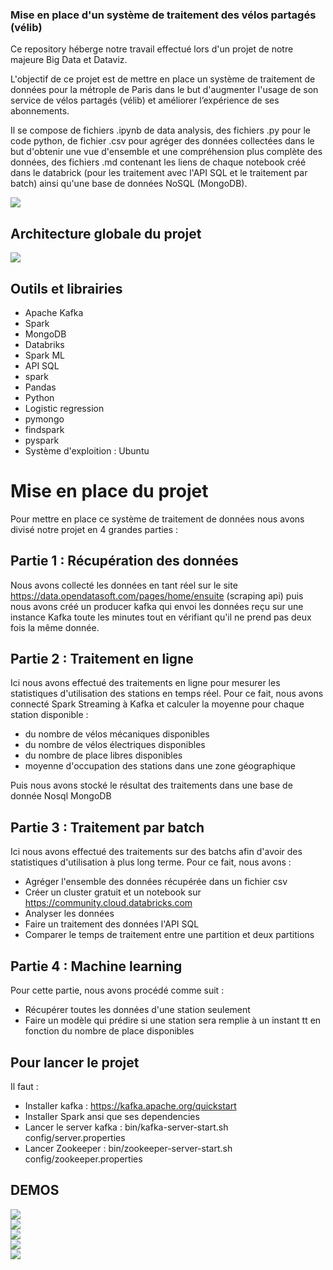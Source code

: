 ### Mise en place d'un système de traitement des vélos partagés (vélib) 
<!-- BLOG-POST-LIST:START -->
Ce repository héberge notre travail effectué lors d'un projet de notre majeure Big Data et Dataviz.

L'objectif de ce projet est de mettre en place un système de traitement de données pour la métrople de Paris dans le but d'augmenter l'usage de son service de vélos partagés (vélib) et améliorer l’expérience de ses abonnements.

Il se compose de fichiers .ipynb de data analysis, des fichiers .py pour le code python, de fichier .csv pour agréger des données collectées dans le but d'obtenir une vue d'ensemble et une compréhension plus complète des données, des fichiers .md contenant les liens de chaque notebook créé dans le databrick (pour les traitement avec l'API SQL et le traitement par batch) ainsi qu'une base de données NoSQL (MongoDB).

<!-- BLOG-POST-LIST:END -->

<img align="center" src="/Images/station_velib.jpg"/>
<br/>


## Architecture globale du projet 
<img align="center" src="/Images/Architecture_projet_velib.drawio.png"/>
<br/>


## Outils et librairies
<!-- BLOG-POST-LIST:START -->
- Apache Kafka
- Spark
- MongoDB
- Databriks
- Spark ML
- API SQL
- spark
- Pandas
- Python
- Logistic regression
- pymongo
- findspark
- pyspark
- Système d'exploition : Ubuntu
<!-- BLOG-POST-LIST:END -->


# Mise en place du projet
<!-- BLOG-POST-LIST:START  -->
Pour mettre en place ce système de traitement de données nous avons divisé notre projet en 4 grandes parties :


## Partie 1 : Récupération des données 
Nous avons collecté les données en tant réel sur le site https://data.opendatasoft.com/pages/home/ensuite (scraping api) puis nous avons créé un producer kafka qui envoi les données reçu sur une instance Kafka toute les minutes tout en vérifiant qu'il ne prend pas deux fois la même donnée.
<!-- BLOG-POST-LIST:END -->


## Partie 2 : Traitement en ligne
<!-- BLOG-POST-LIST:START -->
Ici nous avons effectué des traitements en ligne pour mesurer les statistiques d'utilisation des stations en temps réel. Pour ce fait, nous avons connecté Spark Streaming à Kafka et calculer la moyenne pour chaque station disponible : 
- du nombre de vélos mécaniques disponibles
- du nombre de vélos électriques disponibles
- du nombre de place libres disponibles
- moyenne d'occupation des stations dans une zone géographique 

Puis nous avons stocké le résultat des traitements dans une base de donnée Nosql MongoDB
<!-- BLOG-POST-LIST:END -->


## Partie 3 : Traitement par batch
<!-- BLOG-POST-LIST:START -->
Ici nous avons effectué des traitements sur des batchs afin d'avoir des statistiques d'utilisation à plus long terme. Pour ce fait, nous avons :
- Agréger l'ensemble des données récupérée dans un fichier csv
- Créer un cluster gratuit et un notebook sur https://community.cloud.databricks.com
- Analyser les données
- Faire un traitement des données l'API SQL
- Comparer le temps de traitement entre une partition et deux partitions
<!-- BLOG-POST-LIST:END -->


## Partie 4 : Machine learning
<!-- BLOG-POST-LIST:START -->
Pour cette partie, nous avons procédé comme suit :
- Récupérer toutes les données d'une station seulement
- Faire un modèle qui prédire si une station sera remplie à un instant tt en fonction du nombre de place disponibles
<!-- BLOG-POST-LIST:END -->


## Pour lancer le projet 
<!-- BLOG-POST-LIST:START -->
Il faut :
- Installer kafka : https://kafka.apache.org/quickstart
- Installer Spark ansi que ses dependencies
- Lancer le server kafka : bin/kafka-server-start.sh config/server.properties
- Lancer Zookeeper : bin/zookeeper-server-start.sh config/zookeeper.properties
<!-- BLOG-POST-LIST:END -->

## DEMOS
<!-- BLOG-POST-LIST:START -->
<img align="center" src="/Images/part1.PNG"/>
<br/>

<img align="center" src="/Images/part2-average.PNG"/>
<br/>

<img align="center" src="/Images/part2-zone.PNG"/>
<br/>

<img align="center" src="/Images/avg_station_eveery_5min_partie2.PNG"/>
<br/>

<img align="center" src="/Images/avg_zo.PNG"/>
<br/>
<!-- BLOG-POST-LIST:END -->


